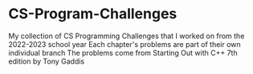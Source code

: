 # CS-Program-Challenges
My collection of CS Programming Challenges that I worked on from the 2022-2023 school year
Each chapter's problems are part of their own individual branch
The problems come from Starting Out with C++ 7th edition by Tony Gaddis
